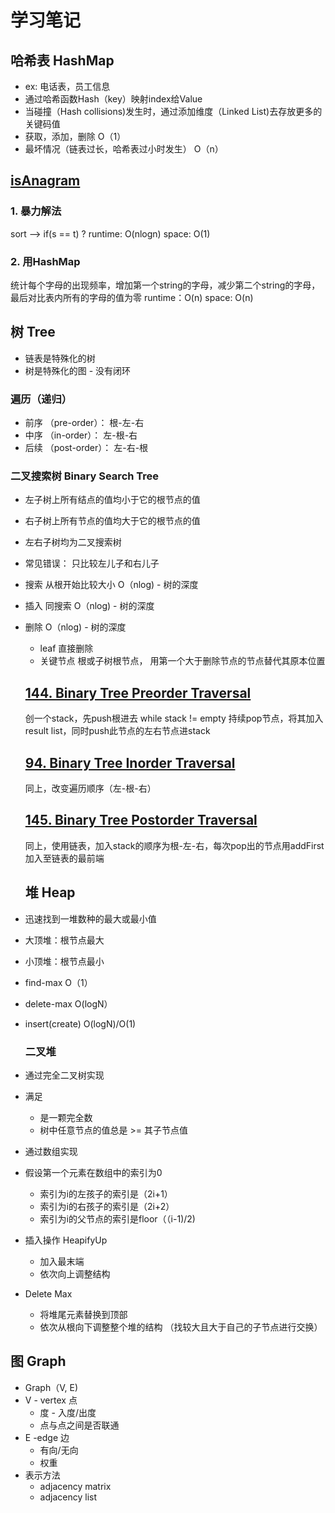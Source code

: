 # 学习笔记

## 哈希表 HashMap
 - ex: 电话表，员工信息
 - 通过哈希函数Hash（key）映射index给Value
 - 当碰撞（Hash collisions)发生时，通过添加维度（Linked List)去存放更多的关键码值
 - 获取，添加，删除 O（1）
 - 最坏情况（链表过长，哈希表过小时发生） O（n）

 ## [isAnagram](242_isAnagram.java)
 ### 1. 暴力解法
 sort --> if(s == t) ? 
 runtime: O(nlogn)
 space: O(1)

 ### 2. 用HashMap
 统计每个字母的出现频率，增加第一个string的字母，减少第二个string的字母，最后对比表内所有的字母的值为零
 runtime：O(n)
 space: O(n)

 ## 树 Tree
 - 链表是特殊化的树 
 - 树是特殊化的图 - 没有闭环
 ### 遍历（递归）
 - 前序 （pre-order）： 根-左-右
 - 中序 （in-order）： 左-根-右
 - 后续 （post-order）： 左-右-根
 ### 二叉搜索树 Binary Search Tree
 - 左子树上所有结点的值均小于它的根节点的值
 - 右子树上所有节点的值均大于它的根节点的值
 - 左右子树均为二叉搜索树
 - 常见错误： 只比较左儿子和右儿子
 - 搜索 从根开始比较大小 O（nlog) - 树的深度
 - 插入 同搜索  O（nlog) - 树的深度
 - 删除 O（nlog) - 树的深度
   - leaf 直接删除
   - 关键节点 根或子树根节点， 用第一个大于删除节点的节点替代其原本位置

   ## [144. Binary Tree Preorder Traversal](144_preorder_traversal.java)
   创一个stack，先push根进去
   while stack != empty
   持续pop节点，将其加入result list，同时push此节点的左右节点进stack

   ## [94. Binary Tree Inorder Traversal](94_inorder_traversal.java)
   同上，改变遍历顺序（左-根-右）

   ## [145. Binary Tree Postorder Traversal](145_postorder_traversal.java)
   同上，使用链表，加入stack的顺序为根-左-右，每次pop出的节点用addFirst加入至链表的最前端

   ## 堆 Heap
 - 迅速找到一堆数种的最大或最小值
 - 大顶堆：根节点最大
 - 小顶堆：根节点最小
 - find-max O（1）
 - delete-max O(logN）
 - insert(create) O(logN)/O(1)
    ### 二叉堆
 - 通过完全二叉树实现
 - 满足
   - 是一颗完全数
   - 树中任意节点的值总是 >= 其子节点值
 - 通过数组实现
 - 假设第一个元素在数组中的索引为0
   - 索引为i的左孩子的索引是（2i+1）
   - 索引为i的右孩子的索引是（2i+2）
   - 索引为i的父节点的索引是floor（（i-1)/2)
 - 插入操作 HeapifyUp
   - 加入最末端
   - 依次向上调整结构
 - Delete Max
   - 将堆尾元素替换到顶部
   - 依次从根向下调整整个堆的结构 （找较大且大于自己的子节点进行交换）

## 图 Graph
 - Graph（V, E)
 - V - vertex 点
   - 度 - 入度/出度
   - 点与点之间是否联通
 - E -edge 边
   - 有向/无向
   - 权重
 - 表示方法
   - adjacency matrix
   - adjacency list

